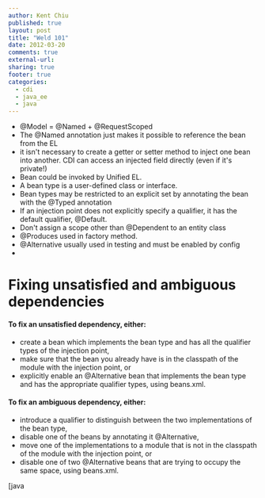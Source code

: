 ```yaml
---
author: Kent Chiu
published: true
layout: post
title: "Weld 101"
date: 2012-03-20
comments: true
external-url:
sharing: true
footer: true
categories:
  - cdi
  - java_ee
  - java
---
```





-   @Model = @Named + @RequestScoped
-   The @Named annotation just makes it possible to reference the bean
    from the EL
-   it isn't necessary to create a getter or setter method to inject one
    bean into another. CDI can access an injected field directly (even
    if it's private!)
-   Bean could be invoked by Unified EL.
-   A bean type is a user-defined class or interface.
-   Bean types may be restricted to an explicit set by annotating the
    bean with the @Typed annotation
-   If an injection point does not explicitly specify a qualifier, it
    has the default qualifier, @Default.
-   Don't assign a scope other than @Dependent to an entity class
-   @Produces used in factory method.
-   @Alternative usually used in testing and must be enabled by config
-   

Fixing unsatisfied and ambiguous dependencies
=============================================

#### To fix an unsatisfied dependency, either:

-   create a bean which implements the bean type and has all the
    qualifier types of the injection point,
-   make sure that the bean you already have is in the classpath of the
    module with the injection point, or
-   explicitly enable an @Alternative bean that implements the bean type
    and has the appropriate qualifier types, using beans.xml.

#### To fix an ambiguous dependency, either:

-   introduce a qualifier to distinguish between the two implementations
    of the bean type,
-   disable one of the beans by annotating it @Alternative,
-   move one of the implementations to a module that is not in the
    classpath of the module with the injection point, or
-   disable one of two @Alternative beans that are trying to occupy the
    same space, using beans.xml.

[java


